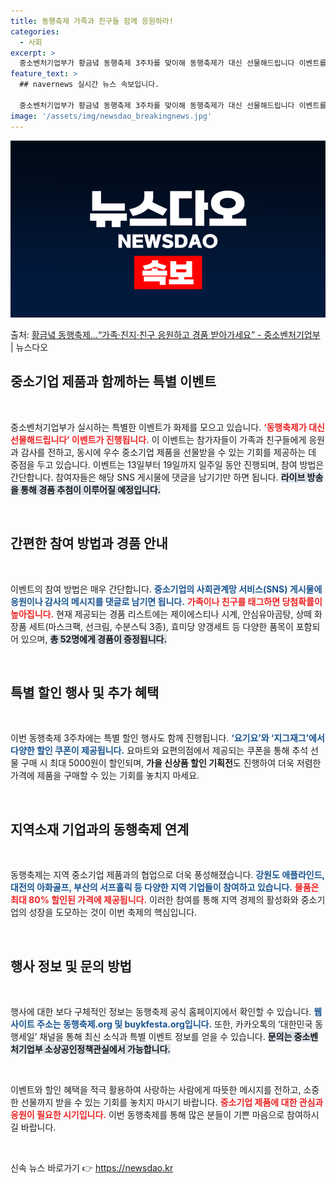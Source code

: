 ```yaml
---
title: 동행축제 가족과 친구들 함께 응원하라!
categories:
  - 사회
excerpt: >
  중소벤처기업부가 황금녘 동행축제 3주차를 맞이해 동행축제가 대신 선물해드립니다 이벤트를 진행한다고 12일 밝…
feature_text: >
  ## navernews 실시간 뉴스 속보입니다.

  중소벤처기업부가 황금녘 동행축제 3주차를 맞이해 동행축제가 대신 선물해드립니다 이벤트를 진행한다고 12일 밝…
image: '/assets/img/newsdao_breakingnews.jpg'
---
```


![뉴스다오 속보](/assets/img/newsdao_breakingnews.jpg)

<p>출처: <a href="https://newsdao.kr/1908" rel="dofollow">황금녘 동행축제…“가족·친지·친구 응원하고 경품 받아가세요” - 중소벤처기업부</a> | 뉴스다오</p>

<h2 data-ke-size="size26">중소기업 제품과 함께하는 특별 이벤트</h2>

<p data-ke-size="size16">&nbsp;</p>

중소벤처기업부가 실시하는 특별한 이벤트가 화제를 모으고 있습니다. <b><span style="color: #ee2323;">‘동행축제가 대신 선물해드립니다’ 이벤트가 진행됩니다.</span></b> 이 이벤트는 참가자들이 가족과 친구들에게 응원과 감사를 전하고, 동시에 우수 중소기업 제품을 선물받을 수 있는 기회를 제공하는 데 중점을 두고 있습니다. 이벤트는 13일부터 19일까지 일주일 동안 진행되며, 참여 방법은 간단합니다. 참여자들은 해당 SNS 게시물에 댓글을 남기기만 하면 됩니다. <b><span style="background-color: #21538527;">라이브 방송을 통해 경품 추첨이 이루어질 예정입니다.</span></b>

<p data-ke-size="size16">&nbsp;</p>

<h2 data-ke-size="size26">간편한 참여 방법과 경품 안내</h2>

<p data-ke-size="size16">&nbsp;</p>

이벤트의 참여 방법은 매우 간단합니다. <b><span style="color: #1a5490;">중소기업의 사회관계망 서비스(SNS) 게시물에 응원이나 감사의 메시지를 댓글로 남기면 됩니다.</span></b> <b><span style="color: #ee2323;">가족이나 친구를 태그하면 당첨확률이 높아집니다.</span></b> 현재 제공되는 경품 리스트에는 제이에스티나 시계, 안심유아곰탕, 상떼 화장품 세트(마스크팩, 선크림, 수분스틱 3종), 효미당 양갱세트 등 다양한 품목이 포함되어 있으며, <b><span style="background-color: #21538527;">총 52명에게 경품이 증정됩니다.</span></b>

<p data-ke-size="size16">&nbsp;</p>

<h2 data-ke-size="size26">특별 할인 행사 및 추가 혜택</h2>

<p data-ke-size="size16">&nbsp;</p>

이번 동행축제 3주차에는 특별 할인 행사도 함께 진행됩니다. <b><span style="color: #1a5490;">‘요기요’와 ‘지그재그’에서 다양한 할인 쿠폰이 제공됩니다.</span></b> 요마트와 요편의점에서 제공되는 쿠폰을 통해 추석 선물 구매 시 최대 5000원이 할인되며, <b><span style="ee2323;">가을 신상품 할인 기획전</span></b>도 진행하여 더욱 저렴한 가격에 제품을 구매할 수 있는 기회를 놓치지 마세요. 

<p data-ke-size="size16">&nbsp;</p>

<h2 data-ke-size="size26">지역소재 기업과의 동행축제 연계</h2>

<p data-ke-size="size16">&nbsp;</p>

동행축제는 지역 중소기업 제품과의 협업으로 더욱 풍성해졌습니다. <b><span style="color: #1a5490;">강원도 애플라인드, 대전의 아화골프, 부산의 서프홀릭 등 다양한 지역 기업들이 참여하고 있습니다.</span></b> <b><span style="color: #ee2323;">물품은 최대 80% 할인된 가격에 제공됩니다.</span></b> 이러한 참여를 통해 지역 경제의 활성화와 중소기업의 성장을 도모하는 것이 이번 축제의 핵심입니다.

<p data-ke-size="size16">&nbsp;</p>

<h2 data-ke-size="size26">행사 정보 및 문의 방법</h2>

<p data-ke-size="size16">&nbsp;</p>

행사에 대한 보다 구체적인 정보는 동행축제 공식 홈페이지에서 확인할 수 있습니다. <b><span style="color: #1a5490;">웹사이트 주소는 동행축제.org 및 buykfesta.org입니다.</span></b> 또한, 카카오톡의 ‘대한민국 동행세일’ 채널을 통해 최신 소식과 특별 이벤트 정보를 얻을 수 있습니다. <b><span style="background-color: #21538527;">문의는 중소벤처기업부 소상공인정책관실에서 가능합니다.</span></b>

<p data-ke-size="size16">&nbsp;</p>

이벤트와 할인 혜택을 적극 활용하여 사랑하는 사람에게 따뜻한 메시지를 전하고, 소중한 선물까지 받을 수 있는 기회를 놓치지 마시기 바랍니다. <b><span style="color: #ee2323;">중소기업 제품에 대한 관심과 응원이 필요한 시기입니다.</span></b> 이번 동행축제를 통해 많은 분들이 기쁜 마음으로 참여하시길 바랍니다. 

<p data-ke-size="size16">&nbsp;</p> 

신속 뉴스 바로가기 👉 <a href="https://newsdao.kr" rel="dofollow">https://newsdao.kr</a>



